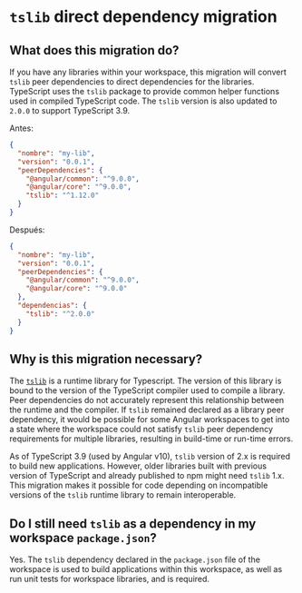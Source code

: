 # `tslib` direct dependency migration

## What does this migration do?

If you have any libraries within your workspace, this migration will convert `tslib` peer dependencies to direct dependencies for the libraries.
TypeScript uses the `tslib` package to provide common helper functions used in compiled TypeScript code.
The `tslib` version is also updated to `2.0.0` to support TypeScript 3.9.

Antes:
```json
{
  "nombre": "my-lib",
  "version": "0.0.1",
  "peerDependencies": {
    "@angular/common": "^9.0.0",
    "@angular/core": "^9.0.0",
    "tslib": "^1.12.0"
  }
}
```

Después:
```json
{
  "nombre": "my-lib",
  "version": "0.0.1",
  "peerDependencies": {
    "@angular/common": "^9.0.0",
    "@angular/core": "^9.0.0"
  },
  "dependencias": {
    "tslib": "^2.0.0"
  }
}
```

## Why is this migration necessary?

The [`tslib`](https://github.com/Microsoft/tslib) is a runtime library for Typescript.
The version of this library is bound to the version of the TypeScript compiler used to compile a library.
Peer dependencies do not accurately represent this relationship between the runtime and the compiler.
If `tslib` remained declared as a library peer dependency, it would be possible for some Angular workspaces to get into a state where the workspace could not satisfy `tslib` peer dependency requirements for multiple libraries, resulting in build-time or run-time errors.

As of TypeScript 3.9 (used by Angular v10), `tslib` version of 2.x is required to build new applications.
However, older libraries built with previous version of TypeScript and already published to npm might need `tslib` 1.x.
This migration makes it possible for code depending on incompatible versions of the `tslib` runtime library to remain interoperable.


## Do I still need `tslib` as a dependency in my workspace `package.json`?

Yes.
The `tslib` dependency declared in the `package.json` file of the workspace is used to build applications within this workspace, as well as run unit tests for workspace libraries, and is required.
